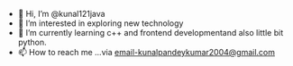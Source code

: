 - 👋 Hi, I’m @kunal121java
- 👀 I’m interested in exploring new technology
- 🌱 I’m currently learning c++ and frontend developmentand also little bit python.
- 📫 How to reach me ...via email-kunalpandeykumar2004@gmail.com

<!---
kunal121java/kunal121java is a ✨ special ✨ repository because its `README.md` (this file) appears on your GitHub profile.
You can click the Preview link to take a look at your changes.
--->
